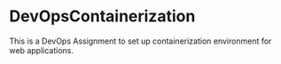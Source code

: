# DevOpsContainerization
This is a DevOps Assignment to set up containerization environment for web applications.
